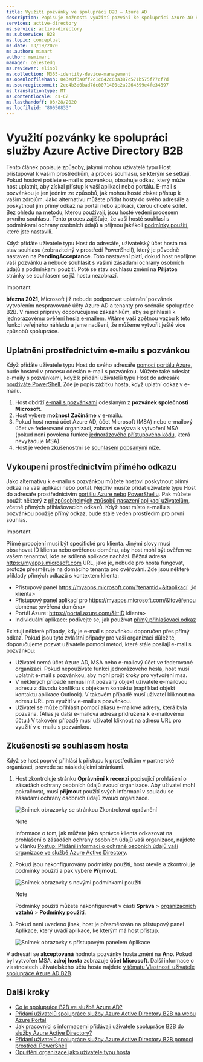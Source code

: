 ```yaml
---
title: Využití pozvánky ve spolupráci B2B – Azure AD
description: Popisuje možnosti využití pozvání ke spolupráci Azure AD B2B pro koncové uživatele, včetně smlouvy o podmínkách ochrany osobních údajů.
services: active-directory
ms.service: active-directory
ms.subservice: B2B
ms.topic: conceptual
ms.date: 03/19/2020
ms.author: mimart
author: msmimart
manager: celestedg
ms.reviewer: elisol
ms.collection: M365-identity-device-management
ms.openlocfilehash: 043e0f3a0ff2c1c642c63a387c571b575f77cf7d
ms.sourcegitcommit: 2ec4b3d0bad7dc0071400c2a2264399e4fe34897
ms.translationtype: MT
ms.contentlocale: cs-CZ
ms.lasthandoff: 03/28/2020
ms.locfileid: "80050833"
---
```

# <a name="azure-active-directory-b2b-collaboration-invitation-redemption"></a>Využití pozvánky ke spolupráci služby Azure Active Directory B2B

Tento článek popisuje způsoby, jakými mohou uživatelé typu Host přistupovat k vašim prostředkům, a proces souhlasu, se kterým se setkají. Pokud hostovi pošlete e-mail s pozvánkou, obsahuje odkaz, který může host uplatnit, aby získal přístup k vaší aplikaci nebo portálu. E-mail s pozvánkou je jen jedním ze způsobů, jak mohou hosté získat přístup k vašim zdrojům. Jako alternativu můžete přidat hosty do svého adresáře a poskytnout jim přímý odkaz na portál nebo aplikaci, kterou chcete sdílet. Bez ohledu na metodu, kterou používají, jsou hosté vedeni procesem prvního souhlasu. Tento proces zajišťuje, že vaši hosté souhlasí s podmínkami ochrany osobních údajů a přijmou jakékoli [podmínky použití,](https://docs.microsoft.com/azure/active-directory/governance/active-directory-tou) které jste nastavili.

Když přidáte uživatele typu Host do adresáře, uživatelský účet hosta má stav souhlasu (zobrazitelný v prostředí PowerShell), který je původně nastaven na **PendingAcceptance**. Toto nastavení platí, dokud host nepřijme vaši pozvánku a nebude souhlasit s vašimi zásadami ochrany osobních údajů a podmínkami použití. Poté se stav souhlasu změní na **Přijato**a stránky se souhlasem se již hostu nezobrazí.

   > [!IMPORTANT]
   > **března 2021**, Microsoft již nebude podporovat uplatnění pozvánek vytvořením nespravované účty Azure AD a tenanty pro scénáře spolupráce B2B. V rámci přípravy doporučujeme zákazníkům, aby se přihlásili k [jednorázovému ověření hesla e-mailem](one-time-passcode.md). Vítáme vaši zpětnou vazbu k této funkci veřejného náhledu a jsme nadšeni, že můžeme vytvořit ještě více způsobů spolupráce.

## <a name="redemption-through-the-invitation-email"></a>Uplatnění prostřednictvím e-mailu s pozvánkou

Když přidáte uživatele typu Host do svého adresáře [pomocí portálu Azure](https://docs.microsoft.com/azure/active-directory/b2b/b2b-quickstart-add-guest-users-portal), bude hostovi v procesu odeslán e-mail s pozvánkou. Můžete také odeslat e-maily s pozvánkami, když k přidání uživatelů typu Host do adresáře [používáte PowerShell.](https://docs.microsoft.com/azure/active-directory/b2b/b2b-quickstart-invite-powershell) Zde je popis zážitku hosta, když uplatní odkaz v e-mailu.

1. Host obdrží [e-mail s pozvánkami](https://docs.microsoft.com/azure/active-directory/b2b/invitation-email-elements) odeslaným z **pozvánek společnosti Microsoft**.
2. Host vybere **možnost Začínáme** v e-mailu.
3. Pokud host nemá účet Azure AD, účet Microsoft (MSA) nebo e-mailový účet ve federované organizaci, zobrazí se výzva k vytvoření MSA (pokud není povolena funkce [jednorázového přístupového kódu,](https://docs.microsoft.com/azure/active-directory/b2b/one-time-passcode) která nevyžaduje MSA).
4. Host je veden zkušenostmi se [souhlasem popsanými](#consent-experience-for-the-guest) níže.

## <a name="redemption-through-a-direct-link"></a>Vykoupení prostřednictvím přímého odkazu

Jako alternativu k e-mailu s pozvánkou můžete hostovi poskytnout přímý odkaz na vaši aplikaci nebo portál. Nejdřív musíte přidat uživatele typu Host do adresáře prostřednictvím [portálu Azure nebo](https://docs.microsoft.com/azure/active-directory/b2b/b2b-quickstart-add-guest-users-portal) [PowerShellu](https://docs.microsoft.com/azure/active-directory/b2b/b2b-quickstart-invite-powershell). Pak můžete použít některý z [přizpůsobitelných způsobů nasazení aplikací uživatelům](https://docs.microsoft.com/azure/active-directory/manage-apps/end-user-experiences), včetně přímých přihlašovacích odkazů. Když host místo e-mailu s pozvánkou použije přímý odkaz, bude stále veden prostředím pro první souhlas.

> [!IMPORTANT]
> Přímé propojení musí být specifické pro klienta. Jinými slovy musí obsahovat ID klienta nebo ověřenou doménu, aby host mohl být ověřen ve vašem tenantovi, kde se sdílená aplikace nachází. Běžná adresa https://myapps.microsoft.com URL, jako je, nebude pro hosta fungovat, protože přesměruje na domácího tenanta pro ověřování. Zde jsou některé příklady přímých odkazů s kontextem klienta:
 > - Přístupový panel https://myapps.microsoft.com/?tenantid=&ltaplikací: ;id klienta&gt; 
 > - Přístupový panel aplikací pro https://myapps.microsoft.com/&ltověřenou doménu: ;ověřená doména&gt;
 > - Portál Azure: https://portal.azure.com/&lt;ID klienta&gt;
 > - Individuální aplikace: podívejte se, jak používat [přímý přihlašovací odkaz](../manage-apps/end-user-experiences.md#direct-sign-on-links)

Existují některé případy, kdy je e-mail s pozvánkou doporučen přes přímý odkaz. Pokud jsou tyto zvláštní případy pro vaši organizaci důležité, doporučujeme pozvat uživatele pomocí metod, které stále posílají e-mail s pozvánkou:
 - Uživatel nemá účet Azure AD, MSA nebo e-mailový účet ve federované organizaci. Pokud nepoužíváte funkci jednorázového hesla, host musí uplatnit e-mail s pozvánkou, aby mohl projít kroky pro vytvoření msa.
 - V některých případě nemusí mít pozvaný objekt uživatele e-mailovou adresu z důvodu konfliktu s objektem kontaktu (například objekt kontaktu aplikace Outlook). V takovém případě musí uživatel kliknout na adresu URL pro využití v e-mailu s pozvánkou.
 - Uživatel se může přihlásit pomocí aliasu e-mailové adresy, která byla pozvána. (Alias je další e-mailová adresa přidružená k e-mailovému účtu.) V takovém případě musí uživatel kliknout na adresu URL pro využití v e-mailu s pozvánkou.

## <a name="consent-experience-for-the-guest"></a>Zkušenosti se souhlasem hosta

Když se host poprvé přihlásí k přístupu k prostředkům v partnerské organizaci, provede se následujícími stránkami. 

1. Host zkontroluje stránku **Oprávnění k recenzi** popisující prohlášení o zásadách ochrany osobních údajů zvoucí organizace. Aby uživatel mohl pokračovat, musí **přijmout** použití svých informací v souladu se zásadami ochrany osobních údajů zvoucí organizace.

   ![Snímek obrazovky se stránkou Zkontrolovat oprávnění](media/redemption-experience/review-permissions.png) 

   > [!NOTE]
   > Informace o tom, jak můžete jako správce klienta odkazovat na prohlášení o zásadách ochrany osobních údajů vaší organizace, najdete v článku [Postup: Přidání informací o ochraně osobních údajů vaší organizace ve službě Azure Active Directory](https://aka.ms/adprivacystatement).

2. Pokud jsou nakonfigurovány podmínky použití, host otevře a zkontroluje podmínky použití a pak vybere **Přijmout**. 

   ![Snímek obrazovky s novými podmínkami použití](media/redemption-experience/terms-of-use-accept.png) 

   > [!NOTE]
   > Podmínky použití můžete nakonfigurovat v části **Správa** >  [organizačních](../governance/active-directory-tou.md) **vztahů** > **Podmínky použití**.

3. Pokud není uvedeno jinak, host je přesměrován na přístupový panel Aplikace, který uvádí aplikace, ke kterým má host přístup.

   ![Snímek obrazovky s přístupovým panelem Aplikace](media/redemption-experience/myapps.png) 

V adresáři se **akceptovaná** hodnota pozvánky hosta změní na **Ano**. Pokud byl vytvořen MSA, **zdroj hosta** zobrazuje **účet Microsoft**. Další informace o vlastnostech uživatelského účtu hosta najdete [v tématu Vlastnosti uživatele spolupráce Azure AD B2B](user-properties.md). 

## <a name="next-steps"></a>Další kroky

- [Co je spolupráce B2B ve službě Azure AD?](what-is-b2b.md)
- [Přidání uživatelů spolupráce služby Azure Active Directory B2B na webu Azure Portal](add-users-administrator.md)
- [Jak pracovníci s informacemi přidávají uživatele spolupráce B2B do služby Azure Active Directory?](add-users-information-worker.md)
- [Přidání uživatelů spolupráce služby Azure Active Directory B2B pomocí prostředí PowerShell](customize-invitation-api.md#powershell)
- [Opuštění organizace jako uživatele typu hosta](leave-the-organization.md)
